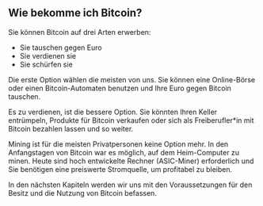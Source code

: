 ## Wie bekomme ich Bitcoin?

Sie können Bitcoin auf drei Arten erwerben:
* Sie tauschen gegen Euro
* Sie verdienen sie
* Sie schürfen sie

Die erste Option wählen die meisten von uns. Sie können eine Online-Börse oder einen Bitcoin-Automaten benutzen und Ihre Euro gegen Bitcoin tauschen.

Es zu verdienen, ist die bessere Option. Sie könnten Ihren Keller entrümpeln, Produkte für Bitcoin verkaufen oder sich als Freiberufler*in mit Bitcoin bezahlen lassen und so weiter.

Mining ist für die meisten Privatpersonen keine Option mehr. In den Anfangstagen von Bitcoin war es möglich, auf dem Heim-Computer zu minen. Heute sind hoch entwickelte Rechner (ASIC-Miner) erforderlich und Sie benötigen eine preiswerte Stromquelle, um profitabel zu bleiben.

In den nächsten Kapiteln werden wir uns mit den Voraussetzungen für den Besitz und die Nutzung von Bitcoin befassen.
